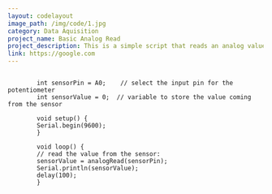 ```yaml
---
layout: codelayout
image_path: /img/code/1.jpg
category: Data Aquisition
project_name: Basic Analog Read
project_description: This is a simple script that reads an analog value from an input and prints it to the serial monitor. This is a great starting point for learning how to read analog values from a sensor.
link: https://google.com
---
```


<pre><code>
        int sensorPin = A0;    // select the input pin for the potentiometer
        int sensorValue = 0;  // variable to store the value coming from the sensor

        void setup() {
        Serial.begin(9600);
        }

        void loop() {
        // read the value from the sensor:
        sensorValue = analogRead(sensorPin);    
        Serial.println(sensorValue);   
        delay(100);                     
        }
</code></pre>
